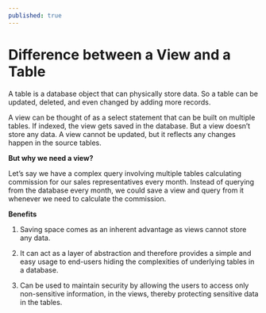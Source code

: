 ```yaml
---
published: true
---
```

# Difference between a View and a Table

A table is a database object that can physically store data. So a table can be updated, deleted, and even changed by adding more records.

A view can be thought of as a select statement that can be built on multiple tables. If indexed, the view gets saved in the database. But a view doesn’t store any data. A view cannot be updated, but it reflects any changes happen in the source tables.


**But why we need a view?**

Let’s say we have a complex query involving multiple tables calculating commission for our sales representatives every month. Instead of querying from the database every month, we could save a view and query from it whenever we need to calculate the commission. 


**Benefits**

1. Saving space comes as an inherent advantage as views cannot store any data.

2. It can act as a layer of abstraction and therefore provides a simple and easy usage to end-users hiding the complexities of underlying tables in a database.

3. Can be used to maintain security by allowing the users to access only non-sensitive information, in the views, thereby protecting sensitive data in the tables.

 


